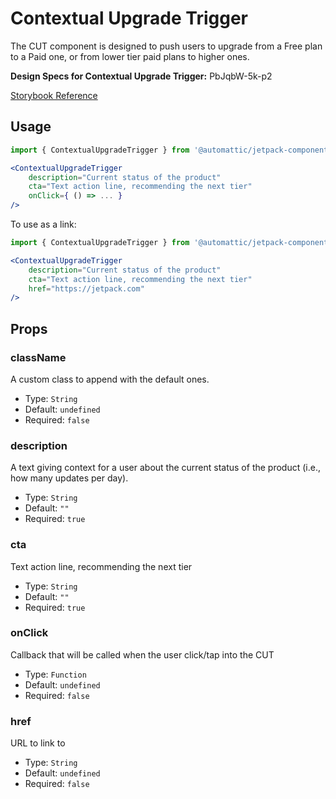 # Contextual Upgrade Trigger

The CUT component is designed to push users to upgrade from a Free plan to a Paid one, or from lower tier paid plans to higher ones.

**Design Specs for Contextual Upgrade Trigger:** PbJqbW-5k-p2

[ Storybook Reference ](https://automattic.github.io/jetpack-storybook/?path=/story/js-packages-components-contextual-upgrade-trigger--default)

## Usage

```jsx
import { ContextualUpgradeTrigger } from '@automattic/jetpack-components';

<ContextualUpgradeTrigger
	description="Current status of the product"
	cta="Text action line, recommending the next tier"
	onClick={ () => ... }
/>
```

To use as a link:

```jsx
import { ContextualUpgradeTrigger } from '@automattic/jetpack-components';

<ContextualUpgradeTrigger
	description="Current status of the product"
	cta="Text action line, recommending the next tier"
	href="https://jetpack.com"
/>
```

## Props

### className

A custom class to append with the default ones.

- Type: `String`
- Default: `undefined`
- Required: `false`

### description

A text giving context for a user about the current status of the product (i.e., how many updates per day).

- Type: `String`
- Default: `""`
- Required: `true`

### cta

Text action line, recommending the next tier

- Type: `String`
- Default: `""`
- Required: `true`

### onClick

Callback that will be called when the user click/tap into the CUT

- Type: `Function`
- Default: `undefined`
- Required: `false`

### href

URL to link to

- Type: `String`
- Default: `undefined`
- Required: `false`
